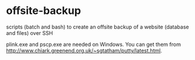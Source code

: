 # offsite-backup
scripts (batch and bash) to create an offsite backup of a website (database and files) over SSH

plink.exe and pscp.exe are needed on Windows. You can get them from http://www.chiark.greenend.org.uk/~sgtatham/putty/latest.html.
